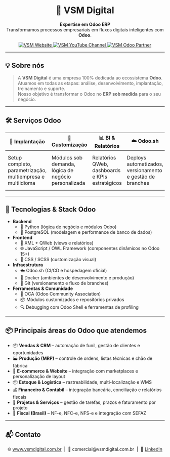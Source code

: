 <!-- VSM - README moderno e técnico -->

<h1 align="center">
   🚀 VSM Digital
</h1>

<p align="center">
  <strong>Expertise em Odoo ERP</strong><br>
  Transformamos processos empresariais em fluxos digitais inteligentes com <strong>Odoo</strong>.
</p>

<p align="center">
  <a href="https://www.vsmdigital.com.br">
    <img src="https://img.shields.io/badge/VSM-Website-34B8DB?style=for-the-badge&logo=google-chrome&logoColor=white" alt="VSM Website">
  </a>
  <a href="https://www.youtube.com/@vs-consultoria/">
    <img src="https://img.shields.io/badge/YouTube-Channel-FF0000?style=for-the-badge&logo=youtube&logoColor=white" alt="VSM YouTube Channel">
  </a>
  <a href="https://www.odoo.com/pt_BR/partners/vinicius-carvalho-da-silveira-consultoria-14886290">
    <img src="https://img.shields.io/badge/Odoo-Partner-714B67?style=for-the-badge&logo=odoo&logoColor=white" alt="VSM Odoo Partner">
  </a>
</p>

---

## 💡 Sobre nós

> A **VSM Digital** é uma empresa 100% dedicada ao ecossistema **Odoo**.  
> Atuamos em todas as etapas: análise, desenvolvimento, implantação, treinamento e suporte.  
> Nosso objetivo é transformar o Odoo no **ERP sob medida** para o seu negócio.

---

## 🛠️ Serviços Odoo

| 💼 Implantação | 🧩 Customização | 📊 BI & Relatórios | ☁️ Odoo.sh | 🔌 Integrações |
|---------------|----------------|--------------------|------------|----------------|
| Setup completo, parametrização, multiempresa e multiidioma | Módulos sob demanda, lógica de negócio personalizada | Relatórios QWeb, dashboards e KPIs estratégicos | Deploys automatizados, versionamento e gestão de branches | Integrações com APIs, marketplaces, ERPs e gateways de pagamento |

---

## 🧬 Tecnologias & Stack Odoo

- **Backend**
  - 🐍 Python (lógica de negócio e módulos Odoo)
  - 🐘 PostgreSQL (modelagem e performance de banco de dados)
- **Frontend**
  - 🧾 XML + QWeb (views e relatórios)
  - 🌐 JavaScript / OWL Framework (componentes dinâmicos no Odoo 15+)
  - 🎨 CSS / SCSS (customização visual)
- **Infraestrutura**
  - ☁️ Odoo.sh (CI/CD e hospedagem oficial)
  - 🐳 Docker (ambientes de desenvolvimento e produção)
  - 🔄 Git (versionamento e fluxo de branches)
- **Ferramentas & Comunidade**
  - 🤝 OCA (Odoo Community Association)
  - 📦 Módulos customizados e repositórios privados
  - 🔍 Debugging com Odoo Shell e ferramentas de profiling

---

## 📦 Principais áreas do Odoo que atendemos

- 📦 **Vendas & CRM** – automação de funil, gestão de clientes e oportunidades
- 🏭 **Produção (MRP)** – controle de ordens, listas técnicas e chão de fábrica
- 🛒 **E-commerce & Website** – integração com marketplaces e personalização de layout
- 📦 **Estoque & Logística** – rastreabilidade, multi-localização e WMS
- 💰 **Financeiro & Contábil** – integração bancária, conciliação e relatórios fiscais
- 📑 **Projetos & Serviços** – gestão de tarefas, prazos e faturamento por projeto
- 🧾 **Fiscal (Brasil)** – NF-e, NFC-e, NFS-e e integração com SEFAZ

---

## 📬 Contato

<p align="center">
  🌐 <a href="https://www.vsmdigital.com.br">www.vsmdigital.com.br</a> &nbsp;|&nbsp;
  📧 comercial@vsmdigital.com.br &nbsp;|&nbsp;
  🔗 <a href="https://linkedin.com/company/vsm-digital">LinkedIn</a>
</p>
